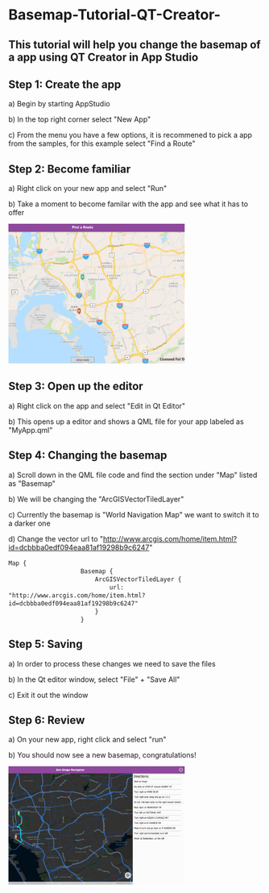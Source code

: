 # Basemap-Tutorial-QT-Creator-
<h2>This tutorial will help you change the basemap of a app using QT Creator in App Studio</h2>

<h2> Step 1: Create the app</h2>

a) Begin by starting AppStudio 

b) In the top right corner select "New App" 

c) From the menu you have a few options, it is recommened to pick a app from the samples, for this example select "Find a Route"

<h2> Step 2: Become familiar</h2> 

a) Right click on your new app and select "Run" 

b) Take a moment to become familar with the app and see what it has to offer

<p align="left">
  <img src="https://github.com/kangaroo-d/Basemap-Tutorial-QT-Creator-/blob/master/stockbase.jpg" width="350"/>
</p>

<h2> Step 3: Open up the editor</h2> 

a) Right click on the app and select "Edit in Qt Editor" 

b) This opens up a editor and shows a QML file for your app labeled as "MyApp.qml"

<h2> Step 4: Changing the basemap </h2>

a) Scroll down in the QML file code and find the section under "Map" listed as "Basemap"

b) We will be changing the "ArcGISVectorTiledLayer"

c) Currently the basemap is "World Navigation Map" we want to switch it to a darker one

d) Change the vector url to "http://www.arcgis.com/home/item.html?id=dcbbba0edf094eaa81af19298b9c6247"

```
Map {
                    Basemap {
                        ArcGISVectorTiledLayer {
                            url: "http://www.arcgis.com/home/item.html?id=dcbbba0edf094eaa81af19298b9c6247"
                        }
                    }
```

<h2> Step 5: Saving </h2>

a) In order to process these changes we need to save the files

b) In the Qt editor window, select "File" + "Save All" 

c) Exit it out the window 

<h2> Step 6: Review </h2> 

a) On your new app, right click and select "run"

b) You should now see a new basemap, congratulations! 

<p align="left">
  <img src="https://github.com/kangaroo-d/Basemap-Tutorial-QT-Creator-/blob/master/sandeigo.jpg" width="350"/>
</p>
